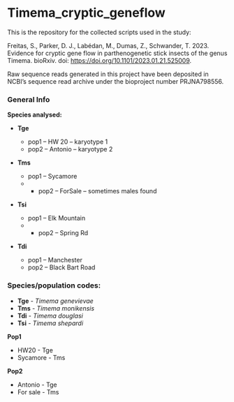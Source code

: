 # Timema_cryptic_geneflow

This is the repository for the collected scripts used in the study:

Freitas, S., Parker, D. J., Labédan, M., Dumas, Z., Schwander, T. 2023. Evidence for cryptic gene flow in parthenogenetic stick insects of the genus Timema. bioRxiv. doi: https://doi.org/10.1101/2023.01.21.525009.

Raw sequence reads generated in this project have been deposited in NCBI’s sequence read archive under the bioproject number PRJNA798556.

### General Info

**Species analysed:**

* **Tge**
    * pop1 – HW 20 – karyotype 1
    * pop2 – Antonio – karyotype 2

* **Tms**
    * pop1 – Sycamore
    * * pop2 – ForSale – sometimes males found

* **Tsi**
    * pop1 – Elk Mountain
    * * pop2 – Spring Rd

* **Tdi**
    * pop1 – Manchester
    * pop2 – Black Bart Road






### Species/population codes:

* **Tge** - *Timema genevievae*
* **Tms** - *Timema monikensis*
* **Tdi** - *Timema douglasi*
* **Tsi** - *Timema shepardi*

**Pop1** 
* HW20 - Tge
* Sycamore - Tms

**Pop2**
* Antonio - Tge
* For sale - Tms
